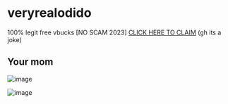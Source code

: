 # veryrealodido
100% legit free vbucks [NO SCAM 2023] [CLICK HERE TO CLAIM](https://www.youtube.com/watch?v=mx86-rTclzA)   (gh its a joke)


## Your mom
![image](https://github.com/HitByaThunder/veryrealodido/blob/main/iPhone%2014%20Pro%20Max%20%E2%80%93%201.png?raw=true)

![image](https://github.com/HitByaThunder/veryrealodido/assets/145971691/e61c72e6-387b-4bd8-871c-a102afd688b5)
